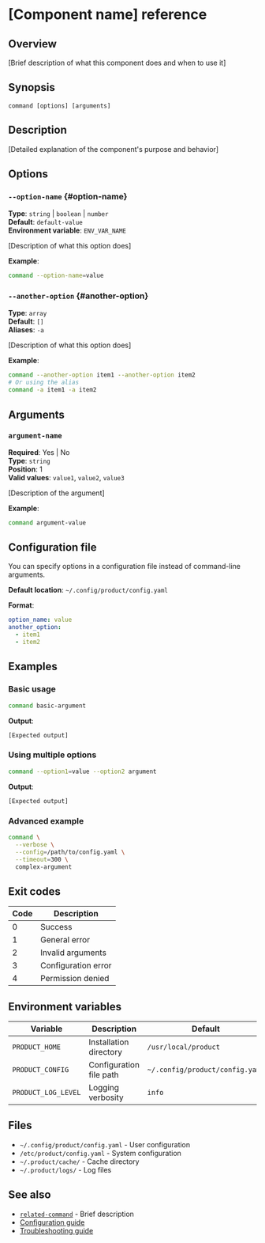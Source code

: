# [Component name] reference

## Overview

[Brief description of what this component does and when to use it]

## Synopsis

```
command [options] [arguments]
```

## Description

[Detailed explanation of the component's purpose and behavior]

## Options

### `--option-name` {#option-name}

**Type**: `string` | `boolean` | `number`\
**Default**: `default-value`\
**Environment variable**: `ENV_VAR_NAME`

[Description of what this option does]

**Example**:

```bash
command --option-name=value
```

### `--another-option` {#another-option}

**Type**: `array`\
**Default**: `[]`\
**Aliases**: `-a`

[Description of what this option does]

**Example**:

```bash
command --another-option item1 --another-option item2
# Or using the alias
command -a item1 -a item2
```

## Arguments

### `argument-name`

**Required**: Yes | No\
**Type**: `string`\
**Position**: 1\
**Valid values**: `value1`, `value2`, `value3`

[Description of the argument]

**Example**:

```bash
command argument-value
```

## Configuration file

You can specify options in a configuration file instead of command-line
arguments.

**Default location**: `~/.config/product/config.yaml`

**Format**:

```yaml
option_name: value
another_option:
  - item1
  - item2
```

## Examples

### Basic usage

```bash
command basic-argument
```

**Output**:

```
[Expected output]
```

### Using multiple options

```bash
command --option1=value --option2 argument
```

**Output**:

```
[Expected output]
```

### Advanced example

```bash
command \
  --verbose \
  --config=/path/to/config.yaml \
  --timeout=300 \
  complex-argument
```

## Exit codes

| Code | Description         |
| ---- | ------------------- |
| 0    | Success             |
| 1    | General error       |
| 2    | Invalid arguments   |
| 3    | Configuration error |
| 4    | Permission denied   |

## Environment variables

| Variable            | Description             | Default                         |
| ------------------- | ----------------------- | ------------------------------- |
| `PRODUCT_HOME`      | Installation directory  | `/usr/local/product`            |
| `PRODUCT_CONFIG`    | Configuration file path | `~/.config/product/config.yaml` |
| `PRODUCT_LOG_LEVEL` | Logging verbosity       | `info`                          |

## Files

- `~/.config/product/config.yaml` - User configuration
- `/etc/product/config.yaml` - System configuration
- `~/.product/cache/` - Cache directory
- `~/.product/logs/` - Log files

## See also

- [`related-command`](link) - Brief description
- [Configuration guide](link)
- [Troubleshooting guide](link)
